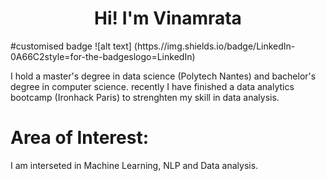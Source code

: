 
<h1 align="center">Hi! I'm Vinamrata</h1>
#customised badge
![alt text] (https.//img.shields.io/badge/LinkedIn-0A66C2style=for-the-badgeslogo=LinkedIn)


I hold a master's degree in data science (Polytech Nantes) and bachelor's degree in computer science. recently I have finished a data analytics bootcamp (Ironhack Paris) to strenghten my skill in data analysis.

# Area of Interest:
I am interseted in Machine Learning, NLP and Data analysis.






